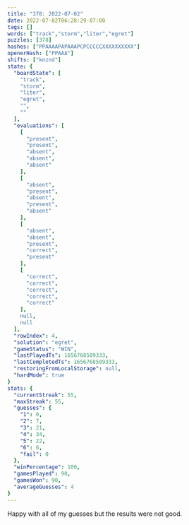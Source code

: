```yaml
---
title: "378: 2022-07-02"
date: 2022-07-02T06:28:29-07:00
tags: []
words: ["track","storm","liter","egret"]
puzzles: [378]
hashes: ["PPAAAAPAPAAAPCPCCCCCXXXXXXXXXX"]
openerHash: ["PPAAA"]
shifts: ["knznd"]
state: {
  "boardState": [
    "track",
    "storm",
    "liter",
    "egret",
    "",
    ""
  ],
  "evaluations": [
    [
      "present",
      "present",
      "absent",
      "absent",
      "absent"
    ],
    [
      "absent",
      "present",
      "absent",
      "present",
      "absent"
    ],
    [
      "absent",
      "absent",
      "present",
      "correct",
      "present"
    ],
    [
      "correct",
      "correct",
      "correct",
      "correct",
      "correct"
    ],
    null,
    null
  ],
  "rowIndex": 4,
  "solution": "egret",
  "gameStatus": "WIN",
  "lastPlayedTs": 1656768509333,
  "lastCompletedTs": 1656768509333,
  "restoringFromLocalStorage": null,
  "hardMode": true
}
stats: {
  "currentStreak": 55,
  "maxStreak": 55,
  "guesses": {
    "1": 0,
    "2": 7,
    "3": 21,
    "4": 34,
    "5": 22,
    "6": 6,
    "fail": 0
  },
  "winPercentage": 100,
  "gamesPlayed": 90,
  "gamesWon": 90,
  "averageGuesses": 4
}
---
```


<!-- more -->
Happy with all of my guesses but the results were not good.
